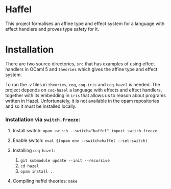 # Haffel

This project formalises an affine type and effect system for a language with effect handlers
and proves type safety for it.

# Installation

There are two source directories, `src` that has examples of using effect handlers
in OCaml 5 and `theories` which gives the affine type and effect system.

To run the .v files in `theories`, `coq`, `coq-iris` and `coq-hazel` is needed.
The project depends on `coq-hazel` a language with effects and effect handlers,
together with its embedding in `iris` that allows us to reason about programs written in Hazel.
Unfortunately, it is not available in the opam repositories and so it must be installed locally.

### Installation via `switch.freeze`:

1. Install switch: 
    `opam switch --switch="haffel" import switch.freeze`

2. Enable switch: 
    `eval $(opam env --switch=haffel --set-switch)`

3. Installing `coq-hazel`: 
    1. `git submodule update --init --recursive`
    1. `cd hazel`
    3. `opam install .`

4. Compiling haffel theories: 
    `make`

